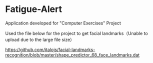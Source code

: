 # Fatigue-Alert
Application developed for "Computer Exercises" Project

Used the file below for the project to get facial landmarks（Unable to upload due to the large file size）

https://github.com/italojs/facial-landmarks-recognition/blob/master/shape_predictor_68_face_landmarks.dat
